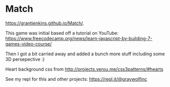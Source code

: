 # Match

https://grantjenkins.github.io/Match/.

This game was initial based off a tutorial on YouTube: https://www.freecodecamp.org/news/learn-javascript-by-building-7-games-video-course/

Then I got a bit carried away and added a bunch more stuff including some 3D persepective :)

Heart background css from http://projects.verou.me/css3patterns/#hearts


See my repl for this and other projects: https://repl.it/@graywolfinc
